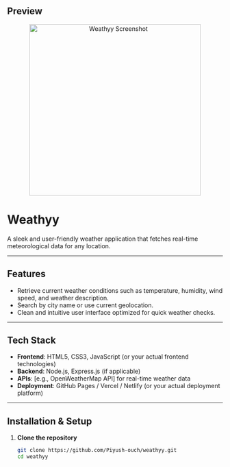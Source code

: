 ## Preview

<p align="center">
  <img src="public/image.png" alt="Weathyy Screenshot" width="400"/>
</p>


# Weathyy

A sleek and user-friendly weather application that fetches real-time meteorological data for any location.

---

##  Features

- Retrieve current weather conditions such as temperature, humidity, wind speed, and weather description.
- Search by city name or use current geolocation.
- Clean and intuitive user interface optimized for quick weather checks.

---

##  Tech Stack

- **Frontend**: HTML5, CSS3, JavaScript (or your actual frontend technologies)
- **Backend**: Node.js, Express.js (if applicable)
- **APIs**: [e.g., OpenWeatherMap API] for real-time weather data
- **Deployment**: GitHub Pages / Vercel / Netlify (or your actual deployment platform)

---

##  Installation & Setup

1. **Clone the repository**  
   ```bash
   git clone https://github.com/Piyush-ouch/weathyy.git
   cd weathyy
